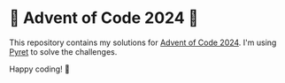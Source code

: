 # 🎄 Advent of Code 2024 🎄

This repository contains my solutions for [Advent of Code 2024](https://adventofcode.com/2024). I'm using [Pyret](https://pyret.org) to solve the challenges.

Happy coding! 🎉

